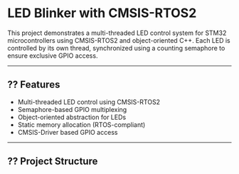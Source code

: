 # LED Blinker with CMSIS-RTOS2

This project demonstrates a multi-threaded LED control system for STM32 microcontrollers using CMSIS-RTOS2 and object-oriented C++. Each LED is controlled by its own thread, synchronized using a counting semaphore to ensure exclusive GPIO access.

---

## ?? Features

- Multi-threaded LED control using CMSIS-RTOS2
- Semaphore-based GPIO multiplexing
- Object-oriented abstraction for LEDs
- Static memory allocation (RTOS-compliant)
- CMSIS-Driver based GPIO access

---

## ?? Project Structure


